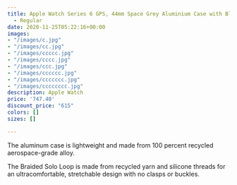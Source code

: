 ```yaml
---
title: Apple Watch Series 6 GPS, 44mm Space Grey Aluminium Case with Black Sport Band
  - Regular
date: 2020-11-25T05:22:16+00:00
images:
- "/images/c.jpg"
- "/images/cc.jpg"
- "/images/ccccc.jpg"
- "/images/cccc.jpg"
- "/images/ccc.jpg"
- "/images/cccccc.jpg"
- "/images/ccccccc.jpg"
- "/images/cccccccc.jpg"
description: Apple Watch
price: '747.40'
discount_price: "615"
colors: []
sizes: []

---
```

The aluminum case is lightweight and made from 100 percent recycled aerospace-grade alloy.

The Braided Solo Loop is made from recycled yarn and silicone threads for an ultracomfortable, stretchable design with no clasps or buckles.